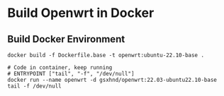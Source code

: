 # Build Openwrt in Docker

## Build Docker Environment

```shell
docker build -f Dockerfile.base -t openwrt:ubuntu-22.10-base .
```

```shell
# Code in container, keep running
# ENTRYPOINT ["tail", "-f", "/dev/null"]
docker run --name openwrt -d gsxhnd/openwrt:22.03-ubuntu22.10-base tail -f /dev/null
```
